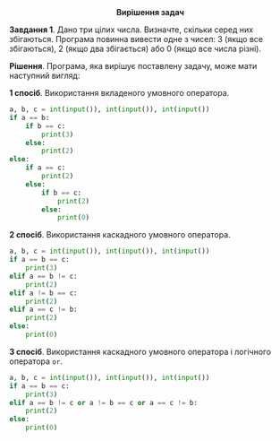 
<div align="center"><strong>Вирішення задач</strong></div>

**Завдання 1**. Дано три цілих числа. Визначте, скільки серед них збігаються. Програма повинна вивести одне з чисел: 3 (якщо все збігаються), 2 (якщо два збігається) або 0 (якщо все числа різні).

**Рішення**. Програма, яка вирішує поставлену задачу, може мати наступний вигляд:

**1 спосіб**. Використання вкладеного умовного оператора.
```python
a, b, c = int(input()), int(input()), int(input())
if a == b:
    if b == c:
        print(3)
    else:
        print(2)
else:
    if a == c:
        print(2)
    else:
        if b == c:
            print(2)
        else:
            print(0)
```
**2 спосіб**. Використання каскадного умовного оператора.

```python
a, b, c = int(input()), int(input()), int(input())
if a == b == c:
    print(3)
elif a == b != c:
    print(2)
elif a != b == c:
    print(2)
elif a == c != b:
    print(2)
else:
    print(0)
```
**3 спосіб**. Використання каскадного умовного оператора і логічного оператора `or`.

```python
a, b, c = int(input()), int(input()), int(input())
if a == b == c:
    print(3)
elif a == b != c or a != b == c or a == c != b:
    print(2)
else:
    print(0)
```